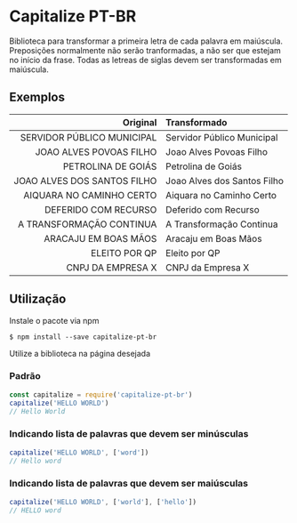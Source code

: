# Capitalize PT-BR

Biblioteca para transformar a primeira letra de cada palavra em maiúscula. Preposições normalmente não serão tranformadas, a não ser que estejam no início da frase. Todas as letreas de siglas devem ser transformadas em maiúscula.

## Exemplos

| Original | Transformado |
|---------:|:-------------|
| SERVIDOR PÚBLICO MUNICIPAL | Servidor Público Municipal |
| JOAO ALVES POVOAS FILHO | Joao Alves Povoas Filho |
| PETROLINA DE GOIÁS | Petrolina de Goiás |
| JOAO ALVES DOS SANTOS FILHO | Joao Alves dos Santos Filho |
| AIQUARA NO CAMINHO CERTO | Aiquara no Caminho Certo |
| DEFERIDO COM RECURSO | Deferido com Recurso |
| A TRANSFORMAÇÃO CONTINUA | A Transformação Continua |
| ARACAJU EM BOAS MÃOS | Aracaju em Boas Mãos |
| ELEITO POR QP | Eleito por QP |
| CNPJ DA EMPRESA X | CNPJ da Empresa X |

## Utilização

Instale o pacote via npm

`$ npm install --save capitalize-pt-br`

Utilize a biblioteca na página desejada

### Padrão

```javascript
const capitalize = require('capitalize-pt-br')
capitalize('HELLO WORLD')
// Hello World
```

### Indicando lista de palavras que devem ser minúsculas

```javascript
capitalize('HELLO WORLD', ['word'])
// Hello word
```

### Indicando lista de palavras que devem ser maiúsculas

```javascript
capitalize('HELLO WORLD', ['world'], ['hello'])
// HELLO word
```
